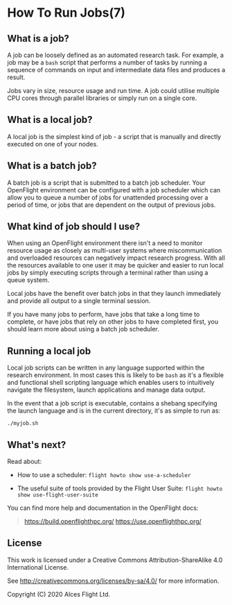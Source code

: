 # How To Run Jobs(7)

## What is a job?

A job can be loosely defined as an automated research task. For example, a job may be a `bash` script that performs a number of tasks by running a sequence of commands on input and intermediate data files and produces a result.

Jobs vary in size, resource usage and run time. A job could utilise multiple CPU cores through parallel libraries or simply run on a single core.

## What is a local job?

A local job is the simplest kind of job - a script that is manually and directly executed on one of your nodes.

## What is a batch job?

A batch job is a script that is submitted to a batch job scheduler. Your OpenFlight environment can be configured with a job scheduler which can allow you to queue a number of jobs for unattended processing over a period of time, or jobs that are dependent on the output of previous jobs.

## What kind of job should I use?

When using an OpenFlight environment there isn't a need to monitor resource usage as closely as multi-user systems where miscommunication and overloaded resources can negatively impact research progress. With all the resources available to one user it may be quicker and easier to run local jobs by simply executing scripts through a terminal rather than using a queue system.

Local jobs have the benefit over batch jobs in that they launch immediately and provide all output to a single terminal session.

If you have many jobs to perform, have jobs that take a long time to complete, or have jobs that rely on other jobs to have completed first, you should learn more about using a batch job scheduler.

## Running a local job

Local job scripts can be written in any language supported within the research environment. In most cases this is likely to be `bash` as it's a flexible and functional shell scripting language which enables users to intuitively navigate the filesystem, launch applications and manage data output.

In the event that a job script is executable, contains a shebang specifying the launch language and is in the current directory, it's as simple to run as:

```
./myjob.sh
```

## What's next?

Read about:

 * How to use a scheduler:
    `flight howto show use-a-scheduler`

* The useful suite of tools provided by the Flight User Suite:
    `flight howto show use-flight-user-suite`

You can find more help and documentation in the OpenFlight docs:

> <https://build.openflighthpc.org/>
> <https://use.openflighthpc.org/>

## License

This work is licensed under a Creative Commons Attribution-ShareAlike
4.0 International License.

See <http://creativecommons.org/licenses/by-sa/4.0/> for more
information.

Copyright (C) 2020 Alces Flight Ltd.
